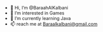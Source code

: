- 👋 Hi, I’m @BaraahAlKalbani
- 👀 I’m interested in Games
- 🌱 I’m currently learning Java
- 📫 reach me at Baraalkalbani@gmail.com 

<!---
BaraahAlKalbani/BaraahAlKalbani is a ✨ special ✨ repository because its `README.md` (this file) appears on your GitHub profile.
You can click the Preview link to take a look at your changes.
--->
